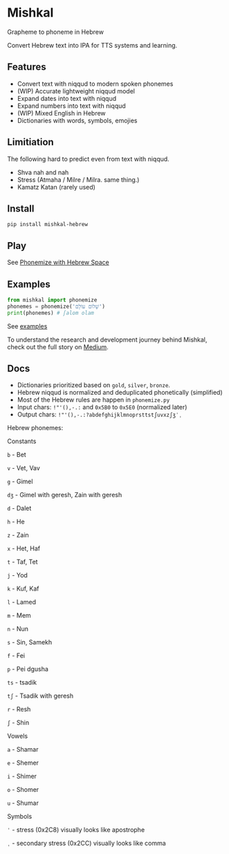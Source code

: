 # Mishkal

Grapheme to phoneme in Hebrew

Convert Hebrew text into IPA for TTS systems and learning.

## Features

- Convert text with niqqud to modern spoken phonemes
- (WIP) Accurate lightweight niqqud model
- Expand dates into text with niqqud
- Expand numbers into text with niqqud
- (WIP) Mixed English in Hebrew
- Dictionaries with words, symbols, emojies


## Limitiation

The following hard to predict even from text with niqqud.

- Shva nah and nah
- Stress (Atmaha / Milre / Milra. same thing.)
- Kamatz Katan (rarely used)

## Install
```console
pip install mishkal-hebrew
```

## Play

See [Phonemize with Hebrew Space](https://huggingface.co/spaces/thewh1teagle/phonemize-in-hebrew)

## Examples
```python
from mishkal import phonemize
phonemes = phonemize('שָׁלוֹם עוֹלָם') 
print(phonemes) # ʃalom olam
```

See [examples](examples)

To understand the research and development journey behind Mishkal, check out the full story on [Medium](https://medium.com/@thewh1teagle/hebrew-tts-its-not-easy-7f57a7842d57).

## Docs

- Dictionaries prioritized based on `gold`, `silver`, `bronze`.
- Hebrew niqqud is normalized and deduplicated phonetically (simplified)
- Most of the Hebrew rules are happen in `phonemize.py`
- Input chars: `!"'(),-.:` and `0x5B0` to `0x5E0` (normalized later)
- Output chars: `!"'(),-.:?abdefghijklmnoprsttstʃuvxzʃʒˈˌ`

Hebrew phonemes:

Constants

`b` - Bet

`v` - Vet, Vav

`g` - Gimel

`dʒ` - Gimel with geresh, Zain with geresh

`d` - Dalet

`h` - He

`z` - Zain

`x` - Het, Haf

`t` - Taf, Tet

`j` - Yod

`k` - Kuf, Kaf

`l` - Lamed

`m` - Mem

`n` - Nun

`s` - Sin, Samekh

`f` - Fei

`p` - Pei dgusha

`ts` - tsadik

`tʃ` - Tsadik with geresh

`r` - Resh

`ʃ` - Shin

Vowels

`a` - Shamar

`e` - Shemer

`i` - Shimer

`o` - Shomer

`u` - Shumar

Symbols

`ˈ` - stress (0x2C8) visually looks like apostrophe

`ˌ` - secondary stress (0x2CC) visually looks like comma